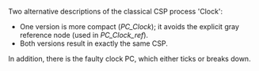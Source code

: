 Two alternative descriptions of the classical CSP process 'Clock':
* One version is more compact (<i>PC_Clock</i>); it avoids the explicit gray reference node (used in <i>PC_Clock_ref</i>).
* Both versions result in exactly the same CSP.

In addition, there is the faulty clock PC, which either ticks or breaks down.
